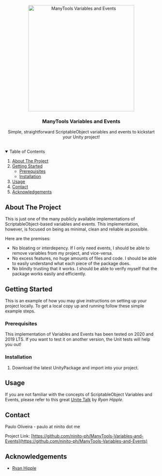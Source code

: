 <!-- PROJECT LOGO -->
<br />
<p align="center">
  <a href="https://github.com/ninito-ph/ManyTools-Variables-and-Events">
    <img src="https://i.imgur.com/I8avjE0.png" alt="ManyTools Variables and Events" width="350" height="350">
  </a>

  <h3 align="center">ManyTools Variables and Events</h3>
  <p align="center">
    Simple, straightforward ScriptableObject variables and events to kickstart your Unity project!
    <br />
    <br />
  </p>
</p>



<!-- TABLE OF CONTENTS -->
<details open="open">
  <summary>Table of Contents</summary>
  <ol>
    <li>
      <a href="#about-the-project">About The Project</a>
    </li>
    <li>
      <a href="#getting-started">Getting Started</a>
      <ul>
        <li><a href="#prerequisites">Prerequisites</a></li>
        <li><a href="#installation">Installation</a></li>
      </ul>
    </li>
    <li><a href="#usage">Usage</a></li>
    <li><a href="#contact">Contact</a></li>
    <li><a href="#acknowledgements">Acknowledgements</a></li>
  </ol>
</details>



<!-- ABOUT THE PROJECT -->
## About The Project

This is just one of the many publicly available implementations of ScriptableObject-based variables and events. This implementation, however, is focused on being as minimal, clean and reliable as possible. 

Here are the premises:
* No bloating or interdepency. If I only need events, I should be able to remove variables from my project, and vice-versa.
* No excess features, no huge amounts of files and code. I should be able to easily understand what each piece of the package does.
* No blindly trusting that it works. I should be able to verify myself that the package works easily and efficiently.



<!-- GETTING STARTED -->
## Getting Started

This is an example of how you may give instructions on setting up your project locally.
To get a local copy up and running follow these simple example steps.

### Prerequisites

This implementation of Variables and Events has been tested on 2020 and 2019 LTS. If you want to test it on another version, the Unit tests will help you out!

### Installation

1. Download the latest UnityPackage and import into your project.


<!-- USAGE EXAMPLES -->
## Usage

If you are not familiar with the concepts of ScriptableObject Variables and Events, please refer to this great [Unite Talk](https://www.youtube.com/watch?v=raQ3iHhE_Kk) by _Ryan Hipple_.


<!-- CONTACT -->
## Contact

Paulo Oliveira - paulo at ninito dot me

Project Link: [https://github.com/ninito-ph/ManyTools-Variables-and-Events](https://github.com/ninito-ph/ManyTools-Variables-and-Events)



<!-- ACKNOWLEDGEMENTS -->
## Acknowledgements
* [Ryan Hipple](https://github.com/roboryantron)

